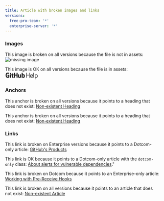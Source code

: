 ```yaml
---
title: Article with broken images and links
versions:
  free-pro-team: '*'
  enterprise-server: '*'
---
```


### Images

This image is broken on all versions because the file is not in assets: ![missing image](/assets/images/foo.png)

This image is OK on all versions because the file is in assets: ![missing image](/assets/images/site/logo.png)

### Anchors
This anchor is broken on all versions because it points to a heading that does not exist: [Non-existent Heading](#this-anchor-goes-nowhere)

This anchor is broken on all versions because it points to a heading that does not exist: [Non-existent Heading](/github/setting-up-and-managing-your-github-user-account/permission-levels-for-a-user-account-repository#this-anchor-goes-nowhere)

### Links

This link is broken on Enterprise versions because it points to a Dotcom-only article: [GitHub's Products](/github/getting-started-with-github/githubs-products)

This link is OK because it points to a Dotcom-only article with the `dotcom-only` class: <a href="/github/managing-security-vulnerabilities/about-alerts-for-vulnerable-dependencies" class="dotcom-only">About alerts for vulnerable dependencies</a>."

This link is broken on Dotcom because it points to an Enterprise-only article: [Working with Pre-Receive Hooks](/github/collaborating-with-issues-and-pull-requests/working-with-pre-receive-hooks)

This link is broken on all versions because it points to an article that does not exist: [Non-existent Article](/articles/foo)
